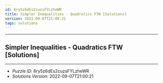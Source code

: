```yaml
---
id: 6ry5z6dEs2cuzsFYLzheWR
title: Simpler Inequalities - Quadratics FTW [Solutions]
version: 2022-09-07T21:00:21
tags: solutions
---
```


--------------------------------------------------------------------------------------------

## Simpler Inequalities - Quadratics FTW [Solutions]

--------------------------------------------------------------------------------------------

* _Puzzle ID_: 6ry5z6dEs2cuzsFYLzheWR
* _Solutions Version_: 2022-09-07T21:00:21
